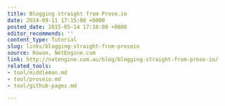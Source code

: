 ```yaml
---
title: Blogging straight from Prose.io
date: 2014-09-11 17:15:00 +0000
posted_date: 2015-05-14 17:16:00 +0000
editor_recommends: ''
content_type: Tutorial
slug: links/blogging-straight-from-proseio
source: Rowan, NetEngine.com
link: http://netengine.com.au/blog/blogging-straight-from-prose-io/
related_tools:
- tool/middleman.md
- tool/proseio.md
- tool/github-pages.md

---
```

